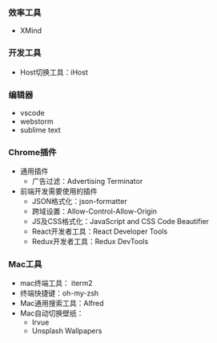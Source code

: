 ### 效率工具
* XMind

### 开发工具
* Host切换工具：iHost

### 编辑器
* vscode
* webstorm
* sublime text

### Chrome插件
* 通用插件
  * 广告过滤：Advertising Terminator
* 前端开发需要使用的插件
  * JSON格式化：json-formatter
  * 跨域设置：Allow-Control-Allow-Origin
  * JS及CSS格式化：JavaScript and CSS Code Beautifier
  * React开发者工具：React Developer Tools
  * Redux开发者工具：Redux DevTools

### Mac工具
* mac终端工具： iterm2
* 终端快捷键：oh-my-zsh
* Mac通用搜索工具：Alfred
* Mac自动切换壁纸：
  * Irvue
  * Unsplash Wallpapers